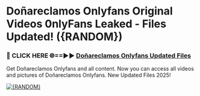 # Doñareclamos Onlyfans Original Videos 0nlyFans Leaked - Files Updated! ({RANDOM})

<h3>🔴 CLICK HERE 🌐==►► <a href="https://betterlinks.top/A2PfLJ" rel="nofollow">Doñareclamos Onlyfans Updated Files</a></h3>

Get Doñareclamos Onlyfans and all content. Now you can access all videos and pictures of Doñareclamos Onlyfans. New Updated Files 2025!

[![{RANDOM}](https://i.imgur.com/ppqm5kG.gif)](https://betterlinks.top/A2PfLJ)
